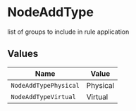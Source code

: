 # NodeAddType

list of groups to include in rule application


## Values

| Name                  | Value                 |
| --------------------- | --------------------- |
| `NodeAddTypePhysical` | Physical              |
| `NodeAddTypeVirtual`  | Virtual               |